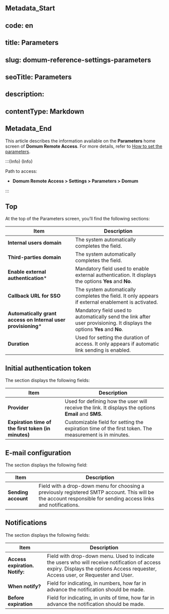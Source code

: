 ## Metadata_Start 
## code: en
## title: Parameters 
## slug: domum-reference-settings-parameters 
## seoTitle: Parameters 
## description:  
## contentType: Markdown 
## Metadata_End

This article describes the information available on the **Parameters** home screen of **Domum Remote Access**. For more details, refer to [How to set the parameters](/v3-32/docs/domum-how-to-set-the-parameters).

:::(Info) (Info)

Path to access:

* **Domum Remote Access > Settings > Parameters > Domum**

:::

## Top

At the top of the Parameters screen, you’ll find the following sections:

| Item | Description |
| --- | --- |
| **Internal users domain** | The system automatically completes the field. |
| **Third-parties domain** | The system automatically completes the field. |
| **Enable external authentication*** | Mandatory field used to enable external authentication. It displays the options **Yes** and **No**. |
| **Callback URL for SSO** | The system automatically completes the field. It only appears if external enablement is activated. |
| **Automatically grant access on Internal user provisioning*** | Mandatory field used to automatically send the link after user provisioning. It displays the options **Yes** and **No**. |
| **Duration** | Used for setting the duration of access. It only appears if automatic link sending is enabled. 

## Initial authentication token

The section displays the following fields:

| Item | Description |
| --- | --- |
| **Provider** | Used for defining how the user will receive the link. It displays the options **Email** and **SMS**. |
| **Expiration time of the first token (in minutes)** | Customizable field for setting the expiration time of the first token. The measurement is in minutes. |

## E-mail configuration
The section displays the following field:

| Item | Description |
| --- | --- |
| **Sending account** |Field with a drop-down menu for choosing a previously registered SMTP account. This will be the account responsible for sending access links and notifications. |

## Notifications
The section displays the following fields:

| Item | Description |
| --- | --- |
| **Access expiration. Notify:** | Field with drop-down menu. Used to indicate the users who will receive notification of access expiry. Displays the options Access requester, Access user, or Requester and User. |
| **When notify?** | Field for indicating, in numbers, how far in advance the notification should be made. |
| **Before expiration** | Field for indicating, in units of time, how far in advance the notification should be made.|